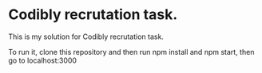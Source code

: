 # Codibly recrutation task.

This is my solution for Codibly recrutation task.

To run it, clone this repository and then run npm install and npm start, then go to localhost:3000